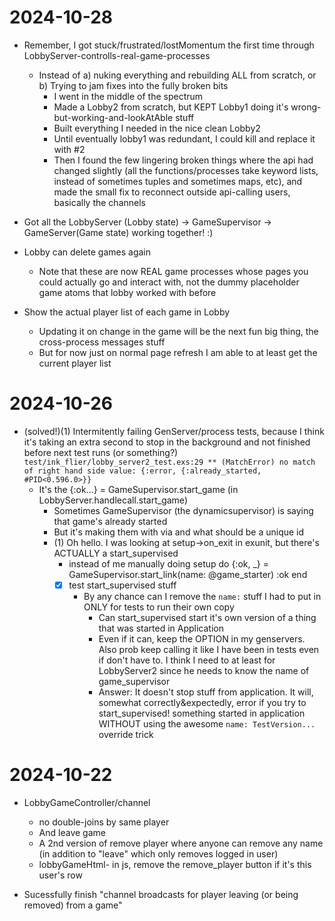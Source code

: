 # 2024-10-28
- Remember, I got stuck/frustrated/lostMomentum the first time through LobbyServer-controlls-real-game-processes
  - Instead of a) nuking everything and rebuilding ALL from scratch, or b) Trying to jam fixes into the fully broken bits
    - I went in the middle of the spectrum
    - Made a Lobby2 from scratch, but KEPT Lobby1 doing it's wrong-but-working-and-lookAtAble stuff
    - Built everything I needed in the nice clean Lobby2
    - Until eventually lobby1 was redundant, I could kill and replace it with #2
    - Then I found the few lingering broken things where the api had changed slightly (all the functions/processes take keyword lists, instead of sometimes tuples and sometimes maps, etc), and made the small fix to reconnect outside api-calling users, basically the channels

- Got all the LobbyServer (Lobby state) -> GameSupervisor -> GameServer(Game state) working together! :)

- Lobby can delete games again
  - Note that these are now REAL game processes whose pages you could actually go and interact with, not the dummy placeholder game atoms that lobby worked with before

- Show the actual player list of each game in Lobby
  - Updating it on change in the game will be the next fun big thing, the cross-process messages stuff
  - But for now just on normal page refresh I am able to at least get the current player list

# 2024-10-26
- (solved!)(1) Intermitently failing GenServer/process tests, because I think it's taking an extra second to stop in the background and not finished before next test runs (or something?)
      ```
      test/ink_flier/lobby_server2_test.exs:29
      ** (MatchError) no match of right hand side value: {:error, {:already_started, #PID<0.596.0>}}
      ```
  - It's the {:ok...} = GameSupervisor.start_game (in LobbyServer.handlecall.start_game)
    - Sometimes GameSupervisor (the dynamicsupervisor) is saying that game's already started
    - But it's making them with via and what should be a unique id
    - (1) Oh hello. I was looking at setup->on_exit in exunit, but there's ACTUALLY a start_supervised
      - instead of me manually doing
          setup do
            {:ok, _} = GameSupervisor.start_link(name: @game_starter)
            :ok
          end
      - [X] test start_supervised stuff
        - By any chance can I remove the `name:` stuff I had to put in ONLY for tests to run their own copy
          - Can start_supervised start it's own version of a thing that was started in Application
          - Even if it can, keep the OPTION in my genservers. Also prob keep calling it like I have been in tests even if don't have to. I think I need to at least for LobbyServer2 since he needs to know the name of game_supervisor
          - Answer: It doesn't stop stuff from application. It will, somewhat correctly&expectedly, error if you try to start_supervised! something started in application WITHOUT using the awesome `name: TestVersion...` override trick

# 2024-10-22
- LobbyGameController/channel
  - no double-joins by same player
  - And leave game
  - A 2nd version of remove player where anyone can remove any name (in addition to "leave" which only removes logged in user)
  - lobbyGameHtml- in js, remove the remove_player button if it's this user's row

- Sucessfully finish "channel broadcasts for player leaving (or being removed) from a game"
